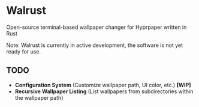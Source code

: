 # Walrust
Open-source terminal-based wallpaper changer for Hyprpaper written in Rust

Note: Walrust is currently in active development, the software is not yet ready for use.

## TODO
- **Configuration System** (Customize wallpaper path, UI color, etc.) **[WIP]**
- **Recursive Wallpaper Listing** (List wallpapers from subdirectories within the wallpaper path)
